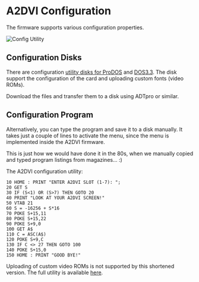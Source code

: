 # A2DVI Configuration

The firmware supports various configuration properties.

![Config Utility](/images/A2DVI_Config.jpg)

## Configuration Disks
There are configuration [utility disks for ProDOS](https://github.com/ThorstenBr/A2DVI-Firmware/raw/master/configutil/A2DVICONFIG_PRODOS.po) and [DOS3.3](https://github.com/ThorstenBr/A2DVI-Firmware/raw/master/configutil/A2DVICONFIG_DOS33.dsk).
The disk support the configuration of the card and uploading custom fonts (video ROMs).

Download the files and transfer them to a disk using ADTpro or similar.

## Configuration Program
Alternatively, you can type the program and save it to a disk manually.
It takes just a couple of lines to activate the menu,
since the menu is implemented inside the A2DVI firmware.

This is just how we would have done it in the 80s, when we manually copied and typed program listings from magazines... :)

The A2DVI configuration utility:

    10 HOME : PRINT "ENTER A2DVI SLOT (1-7): ";
    20 GET S
    30 IF (S<1) OR (S>7) THEN GOTO 20
    40 PRINT "LOOK AT YOUR A2DVI SCREEN!"
    50 VTAB 21
    60 S = -16256 + S*16
    70 POKE S+15,11
    80 POKE S+15,22
    90 POKE S+9,0
    100 GET A$
    110 C = ASC(A$)
    120 POKE S+9,C
    130 IF C <> 27 THEN GOTO 100
    140 POKE S+15,0
    150 HOME : PRINT "GOOD BYE!"

Uploading of custom video ROMs is not supported by this shortened version. The full utility is available [here](A2DVICONFIG.BAS).
